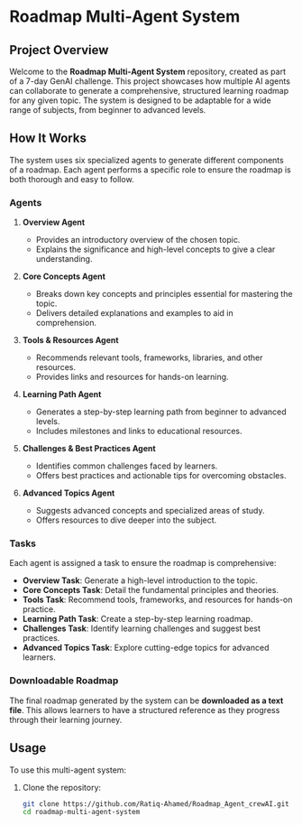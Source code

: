 # Roadmap Multi-Agent System

## Project Overview

Welcome to the **Roadmap Multi-Agent System** repository, created as part of a 7-day GenAI challenge. This project showcases how multiple AI agents can collaborate to generate a comprehensive, structured learning roadmap for any given topic. The system is designed to be adaptable for a wide range of subjects, from beginner to advanced levels.

## How It Works

The system uses six specialized agents to generate different components of a roadmap. Each agent performs a specific role to ensure the roadmap is both thorough and easy to follow.

### Agents

1. **Overview Agent**
   - Provides an introductory overview of the chosen topic.
   - Explains the significance and high-level concepts to give a clear understanding.

2. **Core Concepts Agent**
   - Breaks down key concepts and principles essential for mastering the topic.
   - Delivers detailed explanations and examples to aid in comprehension.

3. **Tools & Resources Agent**
   - Recommends relevant tools, frameworks, libraries, and other resources.
   - Provides links and resources for hands-on learning.

4. **Learning Path Agent**
   - Generates a step-by-step learning path from beginner to advanced levels.
   - Includes milestones and links to educational resources.

5. **Challenges & Best Practices Agent**
   - Identifies common challenges faced by learners.
   - Offers best practices and actionable tips for overcoming obstacles.

6. **Advanced Topics Agent**
   - Suggests advanced concepts and specialized areas of study.
   - Offers resources to dive deeper into the subject.

### Tasks

Each agent is assigned a task to ensure the roadmap is comprehensive:

- **Overview Task**: Generate a high-level introduction to the topic.
- **Core Concepts Task**: Detail the fundamental principles and theories.
- **Tools Task**: Recommend tools, frameworks, and resources for hands-on practice.
- **Learning Path Task**: Create a step-by-step learning roadmap.
- **Challenges Task**: Identify learning challenges and suggest best practices.
- **Advanced Topics Task**: Explore cutting-edge topics for advanced learners.

### Downloadable Roadmap

The final roadmap generated by the system can be **downloaded as a text file**. This allows learners to have a structured reference as they progress through their learning journey.

## Usage

To use this multi-agent system:

1. Clone the repository:
   ```bash
   git clone https://github.com/Ratiq-Ahamed/Roadmap_Agent_crewAI.git
   cd roadmap-multi-agent-system
